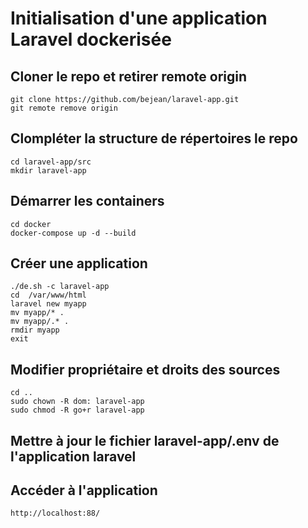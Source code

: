 # Initialisation d'une application Laravel dockerisée


## Cloner le repo et retirer remote origin
    git clone https://github.com/bejean/laravel-app.git
    git remote remove origin


## Clompléter la structure de répertoires le repo
    cd laravel-app/src
    mkdir laravel-app


## Démarrer les containers
    cd docker
    docker-compose up -d --build


## Créer une application
    ./de.sh -c laravel-app
    cd  /var/www/html
    laravel new myapp
    mv myapp/* .
    mv myapp/.* .
    rmdir myapp
    exit


## Modifier propriétaire et droits des sources
    cd ..
    sudo chown -R dom: laravel-app
    sudo chmod -R go+r laravel-app


## Mettre à jour le fichier laravel-app/.env de l'application laravel


## Accéder à l'application
    http://localhost:88/



